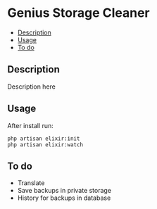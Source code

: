 # Genius Storage Cleaner

- [Description](#description)
- [Usage](#usage)
- [To do](#todo)

<a name="description"></a>
## Description

Description here

<a name="usage"></a>
## Usage

After install run:

    php artisan elixir:init
    php artisan elixir:watch


<a name="todo"></a>
## To do

- Translate
- Save backups in private storage
- History for backups in database



